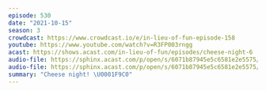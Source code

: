 ```yaml
---
episode: 530
date: "2021-10-15"
season: 3
crowdcast: https://www.crowdcast.io/e/in-lieu-of-fun-episode-158
youtube: https://www.youtube.com/watch?v=R3FP003rngg
acast: https://shows.acast.com/in-lieu-of-fun/episodes/cheese-night-6
audio-file: https://sphinx.acast.com/p/open/s/6071b87945e5c6581e2e5575/e/610e7f9069ea9c001401c239/media.mp3
audio-file: https://sphinx.acast.com/p/open/s/6071b87945e5c6581e2e5575/e/616deb33570c7e00139a1f03/media.mp3
summary: "Cheese night! \U0001F9C0"
---
```

